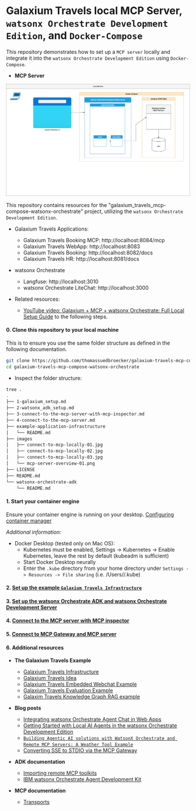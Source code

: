# Galaxium Travels local MCP Server, `watsonx Orchestrate Development Edition`, and `Docker-Compose`

This repository demonstrates how to set up a `MCP server` locally and integrate it into the `watsonx Orchestrate Development Edition` using `Docker-Compose`.

* **MCP Server**

![](/images/mcp-server-overview-01.png)

This repository contains resources for the "galaxium_travels_mcp-compose-watsonx-orchestrate" project, utilizing the `watsonx Orchestrate Development Edition`.

* Galaxium Travels Applications:
    * Galaxium Travels Booking MCP: http://localhost:8084/mcp
    * Galaxium Travels WebApp: http://localhost:8083
    * Galaxium Travels Booking: http://localhost:8082/docs
    * Galaxium Travels HR: http://localhost:8081/docs


* watsonx Orchestrate 
    * Langfuse: http://localhost:3010
    * watsonx Orchestrate LiteChat: http://localhost:3000

* Related resources:

    * [YouTube video: Galaxium + MCP + watsonx Orchestrate: Full Local Setup Guide](https://www.youtube.com/watch?v=LRIAkzVrIvc) to the following steps.

#### 0. Clone this repository to your local machine

This is to ensure you use the same folder structure as defined in the following documentation.

```sh
git clone https://github.com/thomassuedbroecker/galaxium-travels-mcp-compose-watsonx-orchestrate.git
cd galaxium-travels-mcp-compose-watsonx-orchestrate
```

* Inspect the folder structure:

```sh
tree .
.
├── 1-galaxium_setup.md
├── 2-watsonx_adk_setup.md
├── 3-connect-to-the-mcp-server-with-mcp-inspector.md
├── 4-connect-to-the-mcp-server.md
├── example-application-infrastructure
│   └── README.md
├── images
│   ├── connect-to-mcp-locally-01.jpg
│   ├── connect-to-mcp-locally-02.jpg
│   ├── connect-to-mcp-locally-03.jpg
│   └── mcp-server-overview-01.png
├── LICENSE
├── README.md
└── watsonx-orchestrate-adk
    └── README.md
```

#### 1. Start your container engine

Ensure your container engine is running on your desktop.
[Configuring container manager](https://developer.watson-orchestrate.ibm.com/developer_edition/wxOde_setup#configuring-container-manager)

_Additional information:_

* Docker Desktop (tested only on Mac OS):
    - Kubernetes must be enabled, Settings -> Kubernetes -> Enable Kubernetes, leave the rest by default (kubeadm is sufficient)
    - Start Docker Desktop neurally
    - Enter the `.kube` directory from your home directory under `Settings -> Resources -> File sharing` (i.e. /Users/<username>/.kube)

#### 2. [Set up the example `Galaxium Travels Infrastructure`](https://github.com/thomassuedbroecker/galaxium-travels-mcp-compose-watsonx-orchestrate/blob/main/1-galaxium_setup.md)

#### 3. [Set up the watsonx Orchestrate ADK and watsonx Orchestrate Development Server](https://github.com/thomassuedbroecker/galaxium-travels-mcp-compose-watsonx-orchestrate/blob/main/2-watsonx_adk_setup.md)

#### 4. [Connect to the MCP server with MCP inspector](https://github.com/thomassuedbroecker/galaxium-travels-mcp-compose-watsonx-orchestrate/blob/main/3-connect-to-the-mcp-server-with-mcp-inspector.md)

#### 5. [Connect to MCP Gateway and MCP server](https://github.com/thomassuedbroecker/galaxium-travels-mcp-compose-watsonx-orchestrate/blob/main/4-connect-to-the-mcp-server.md) 

#### 6. Additional resources

* **The Galaxium Travels Example**   
    * [Galaxium Travels Infrastructure](https://github.com/thomassuedbroecker/galaxium-travels-infrastructure)
    * [Galaxium Travels Idea](https://github.com/Max-Jesch/galaxium-travels)
    * [Galaxium Travels Embedded Webchat Example](https://github.com/thomassuedbroecker/galaxium_travels_embedded_webchat_example)
    * [Galaxium Travels Evaluation Example](https://github.com/thomassuedbroecker/galaxium_travels_evaluation_example)
    * [Galaxim Travels Knowledge Graph RAG example](https://github.com/thomassuedbroecker/galaxium-travels-graph-rag-watsonx-ai-example)


* **Blog posts**

    * [Integrating watsonx Orchestrate Agent Chat in Web Apps](https://suedbroecker.net/2025/08/08/integrating-watsonx-orchestrate-agent-chat-in-web-apps/)
    * [Getting Started with Local AI Agents in the watsonx Orchestrate Development Edition](https://suedbroecker.net/2025/06/25/getting-started-with-local-ai-agents-in-the-watsonx-orchestrate-developer-edition/)
    * [`Building Agentic AI solutions with WatsonX Orchestrate and Remote MCP Servers: A Weather Tool Example`](https://medium.com/@rishraj.2000/building-agentic-ai-solutions-with-watsonx-orchestrate-and-remote-mcp-servers-a-weather-tool-4dc795de76bb)
    * [Converting SSE to STDIO via the MCP Gateway](https://heidloff.net/article/mcp-gateway/)

* **ADK documentation**
    * [Importing remote MCP toolkits](https://developer.watson-orchestrate.ibm.com/tools/toolkits/remote_mcp_toolkits#using-streamable-http)
    * [IBM watsonx Orchestrate Agent Development Kit](https://developer.watson-orchestrate.ibm.com/)

* **MCP documentation**
    * [Transports](https://modelcontextprotocol.io/specification/2025-06-18/basic/transports)
